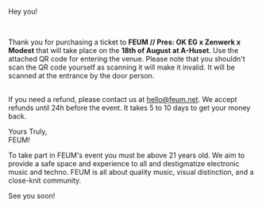 <!--StartFragment-->

Hey you!

<br>

Thank you for purchasing a ticket to **FEUM // Pres: OK EG x Zenwerk x Modest** that will take place on the **18th of August at A-Huset**. Use the attached QR code for entering the venue. Please note that you shouldn't scan the QR code yourself as scanning it will make it invalid. It will be scanned at the entrance by the door person.

<br>If you need a refund, please contact us at [hello@feum.net](mailto:hello@feum.net). We accept refunds until 24h before the event. It takes 5 to 10 days to get your money back. <br>

Yours Truly,\
FEUM! <br>

To take part in FEUM's event you must be above 21 years old. We aim to provide a safe space and experience to all and destigmatize electronic music and techno. FEUM is all about quality music, visual distinction, and a close-knit community.

See you soon!

<!--EndFragment-->